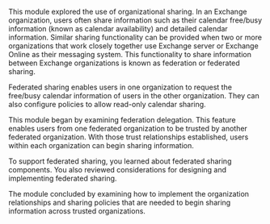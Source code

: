 This module explored the use of organizational sharing. In an Exchange organization, users often share information such as their calendar free/busy information (known as calendar availability) and detailed calendar information. Similar sharing functionality can be provided when two or more organizations that work closely together use Exchange server or Exchange Online as their messaging system. This functionality to share information between Exchange organizations is known as federation or federated sharing.

Federated sharing enables users in one organization to request the free/busy calendar information of users in the other organization. They can also configure policies to allow read-only calendar sharing.

This module began by examining federation delegation. This feature enables users from one federated organization to be trusted by another federated organization. With those trust relationships established, users within each organization can begin sharing information.

To support federated sharing, you learned about federated sharing components. You also reviewed considerations for designing and implementing federated sharing.

The module concluded by examining how to implement the organization relationships and sharing policies that are needed to begin sharing information across trusted organizations.
